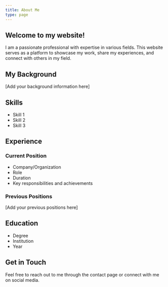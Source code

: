 ```yaml
---
title: About Me
type: page
---
```


## Welcome to my website!

I am a passionate professional with expertise in various fields. This website serves as a platform to showcase my work, share my experiences, and connect with others in my field.

## My Background

[Add your background information here]

## Skills

- Skill 1
- Skill 2
- Skill 3

## Experience

### Current Position
- Company/Organization
- Role
- Duration
- Key responsibilities and achievements

### Previous Positions
[Add your previous positions here]

## Education

- Degree
- Institution
- Year

## Get in Touch

Feel free to reach out to me through the contact page or connect with me on social media. 